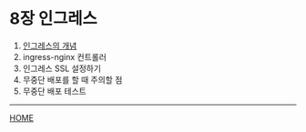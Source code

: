 # 8장 인그레스

1. [인그레스의 개념](./01.md)
2. ingress-nginx 컨트롤러
3. 인그레스 SSL 설정하기
4. 무중단 배포를 할 때 주의할 점
5. 무중단 배포 테스트

-----
[HOME](../README.md)
